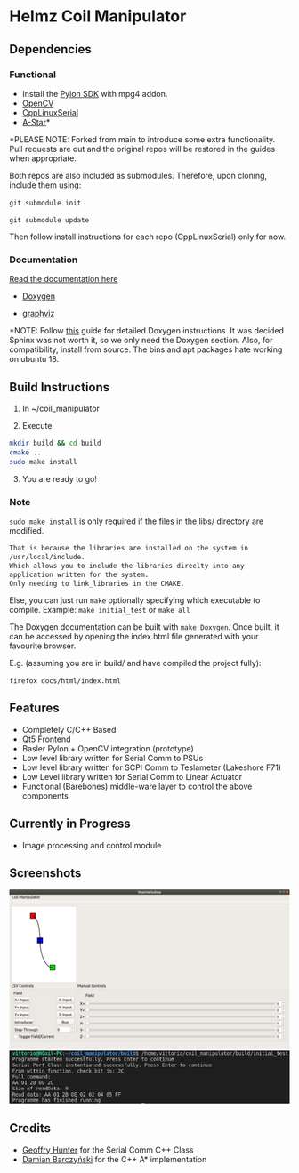 # Helmz Coil Manipulator

## Dependencies

### Functional

* Install the [Pylon SDK](https://www.baslerweb.com/en/sales-support/downloads/software-downloads/) with mpg4 addon.
* [OpenCV](https://opencv.org/releases/)
* [CppLinuxSerial](hhttps://github.com/gbmhunter/CppLinuxSerial)
* [A-Star](https://github.com/VFrancescon/a-star)*

\*PLEASE NOTE:
Forked from main to introduce some extra functionality. Pull requests are out and the original repos will be restored in the guides when appropriate. 

Both repos are also included as submodules. Therefore, upon cloning, include them using:

`git submodule init`

`git submodule update`

Then follow install instructions for each repo (CppLinuxSerial) only for now.

### Documentation

[Read the documentation here](https://vfrancescon.github.io/coil_manipulator/)

* [Doxygen](https://www.doxygen.nl/download.html#srcbin)

* [graphviz](http://www.graphviz.org/download/)

\*NOTE: Follow [this](https://devblogs.microsoft.com/cppblog/clear-functional-c-documentation-with-sphinx-breathe-doxygen-cmake/) guide for detailed Doxygen instructions. It was decided Sphinx was not worth it, so we only need the Doxygen section.
Also, for compatibility, install from source. The bins and apt packages hate working on ubuntu 18.

## Build Instructions

1. In ~/coil_manipulator

2. Execute

```bash
mkdir build && cd build
cmake ..
sudo make install
```

3. You are ready to go!

### Note

`sudo make install` is only required if the files in the libs/ directory are modified.

```
That is because the libraries are installed on the system in /usr/local/include. 
Which allows you to include the libraries direclty into any application written for the system. 
Only needing to link_libraries in the CMAKE.
```

Else, you can just run `make` optionally specifying which executable to compile.
Example: `make initial_test` or `make all`

The Doxygen documentation can be built with `make Doxygen`. Once built, it can be accessed by opening the index.html file generated with your favourite browser.

E.g. (assuming you are in build/ and have compiled the project fully):

`firefox docs/html/index.html`

## Features

* Completely C/C++ Based
* Qt5 Frontend
* Basler Pylon + OpenCV integration (prototype)
* Low level library written for Serial Comm to PSUs
* Low level library written for SCPI Comm to Teslameter (Lakeshore F71)
* Low Level library written for Serial Comm to Linear Actuator
* Functional (Barebones) middle-ware layer to control the above components

## Currently in Progress

* Image processing and control module

## Screenshots

![GUI_Alpha3](images/frontend_alpha3.png)
![Serial_Comm](images/FirstSerialSuccess.png)

## Credits

* [Geoffry Hunter](https://github.com/gbmhunter/CppLinuxSerial) for the Serial Comm C++ Class
* [Damian Barczyński](https://github.com/daancode/a-star) for the C++ A* implementation
